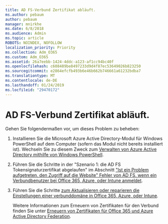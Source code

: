 ```yaml
---
title: AD FS-Verbund Zertifikat abläuft.
ms.author: pebaum
author: pebaum
manager: mnirkhe
ms.date: 6/8/2018
ms.audience: Admin
ms.topic: article
ROBOTS: NOINDEX, NOFOLLOW
localization_priority: Priority
ms.collection: Adm_O365
ms.custom: Adm_O365
ms.assetid: 26a7eebb-1424-4ddc-a123-af1cc94bc40f
ms.openlocfilehash: c608489be8497233d9d4f87ec53649026b823250
ms.sourcegitcommit: e2864efcfb493b6e46b662b746661a61232bdba7
ms.translationtype: MT
ms.contentlocale: de-DE
ms.lasthandoff: 01/24/2019
ms.locfileid: "29470172"
---
```

# <a name="adfs-federation-certificate-expiring"></a>AD FS-Verbund Zertifikat abläuft.

Gehen Sie folgendermaßen vor, um dieses Problem zu beheben:
  
1. Installieren Sie die Microsoft Azure Active Directory-Modul für Windows PowerShell auf dem Computer (sofern das Modul nicht bereits installiert ist). Wechseln Sie zu diesem Zweck zum [Verwalten von Azure Active Directory mithilfe von Windows PowerShell](https://aka.ms/aadposh).
    
2. Führen Sie die Schritte in der "Szenario 1: die AD FS Tokensignaturzertifikat abgelaufen" im Abschnitt ["Ist ein Problem aufgetreten, den Zugriff auf die Website" Fehler von AD FS, wenn ein Verbundbenutzer bei Office 365, Azure, oder Intune anmeldet](https://support.microsoft.com/en-us/help/2713898/there-was-a-problem-accessing-the-site-error-from-ad-fs-when-a-federat).
    
3. Führen Sie die Schritte [zum Aktualisieren oder reparieren die Einstellungen einer verbunddomäne in Office 365, Azure, oder Intune](https://support.microsoft.com/en-us/help/2647048/how-to-update-or-repair-the-settings-of-a-federated-domain-in-office-3).
    
    Weitere Informationen zum Erneuern von Zertifikaten für den Verbund finden Sie unter [Erneuern von Zertifikaten für Office 365 und Azure Active Directory Federation](https://docs.microsoft.com/en-us/azure/active-directory/connect/active-directory-aadconnect-o365-certs).
    

